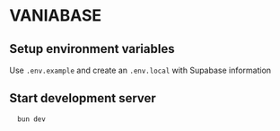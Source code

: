 # VANIABASE

## Setup environment variables

Use `.env.example` and create an `.env.local` with Supabase information

## Start development server

```bun
  bun dev
```
